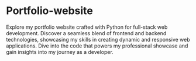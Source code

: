 # Portfolio-website
 Explore my portfolio website crafted with Python for full-stack web development. Discover a seamless blend of frontend and backend technologies, showcasing my skills in creating dynamic and responsive web applications. Dive into the code that powers my professional showcase and gain insights into my journey as a developer.
